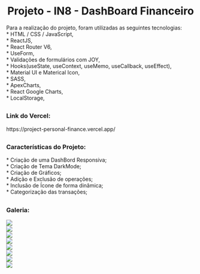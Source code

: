 <h1 align="center">Projeto - IN8 - DashBoard Financeiro</h1>

<div>
  Para a realização do projeto, foram utilizadas as seguintes tecnologias:<br/>
  * HTML / CSS / JavaScript,<br/>
  * ReactJS,<br/>
  * React Router V6,<br/>
  * UseForm,<br/>
  * Validações de formulários com JOY,<br/>
  * Hooks(useState, useContext, useMemo, useCallback, useEffect),<br/>
  * Material UI e Materical Icon,<br/>
  * SASS,<br/>
  * ApexCharts,<br/>
  * React Google Charts,<br/>
  * LocalStorage,<br/>
</div>

##

<div>
  <h3>Link do Vercel:</h3> https://project-personal-finance.vercel.app/
</div>

##

<div>
  <h3>Características do Projeto:</h3>
  * Criação de uma DashBord Responsiva;<br/>
  * Criação de Tema DarkMode;<br/>
  * Criação de Gráficos;<br/>
  * Adição e Exclusão de operações;<br/>
  * Inclusão de Ícone de forma dinâmica;<br/>
  * Categorização das transações;<br/>
</div>

##

<h3>Galeria:</h3>
<img src="https://raw.githubusercontent.com/VitorMarceloSantos/project-personal-finance/main/Images/dashbord-light.png"/></br>
<img src="https://raw.githubusercontent.com/VitorMarceloSantos/project-personal-finance/main/Images/dashboard-dark.png"/></br>
<img src="https://raw.githubusercontent.com/VitorMarceloSantos/project-personal-finance/main/Images/Light-transations.png"/></br>
<img src="https://raw.githubusercontent.com/VitorMarceloSantos/project-personal-finance/main/Images/dark-transations.png"/></br>
<img src="https://raw.githubusercontent.com/VitorMarceloSantos/project-personal-finance/main/Images/mobile-light-dashboard.png"/></br>
<img src="https://raw.githubusercontent.com/VitorMarceloSantos/project-personal-finance/main/Images/mobile-dashbord-dark.png"/></br>
<img src="https://raw.githubusercontent.com/VitorMarceloSantos/project-personal-finance/main/Images/mobile-light-objectives.png"/></br>
<img src="https://raw.githubusercontent.com/VitorMarceloSantos/project-personal-finance/main/Images/mobile-dark-objectives.png"/></br>

##


